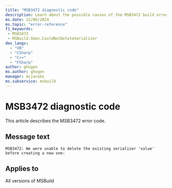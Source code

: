 ```yaml
---
title: "MSB3472 diagnostic code"
description: Learn about the possible causes of the MSB3472 build error, and get troubleshooting tips.
ms.date: 12/06/2024
ms.topic: "error-reference"
f1_keywords:
 - MSB3472
 - MSBuild.SGen.CouldNotDeleteSerializer
dev_langs:
  - "VB"
  - "CSharp"
  - "C++"
  - "FSharp"
author: ghogen
ms.author: ghogen
manager: mijacobs
ms.subservice: msbuild
---
```


# MSB3472 diagnostic code

<!-- :::ErrorDefinitionDescription::: -->
<!-- :::editable-content name="introDescription"::: -->
This article describes the MSB3472 error code.
<!-- :::editable-content-end::: -->

## Message text

`MSB3472: We were unable to delete the existing serializer 'value' before creating a new one:`

<!-- :::editable-content name="postOutputDescription"::: -->
<!--
{StrBegin="MSB3472: "}
-->
<!-- :::editable-content-end::: -->
<!-- :::ErrorDefinitionDescription-end::: -->

## Applies to

All versions of MSBuild
